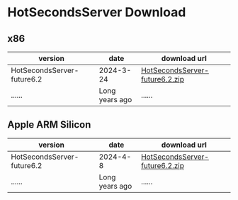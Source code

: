 # HotSecondsServer Download


## x86
| version | date |   download url |
| ------ | ------ |  ------| 
|HotSecondsServer-future6.2| 2024-3-24 | [HotSecondsServer-future6.2.zip](https://github.com/Liubsyy/HotSecondsIDEA/releases/download/future6/HotSecondsServer-future6.2.zip)
| ...... | Long years ago |  ...... | 

## Apple ARM Silicon
| version | date |   download url |
| ------ | ------ |  ------| 
|HotSecondsServer-future6.2| 2024-4-8 | [HotSecondsServer-future6.2.zip](https://github.com/Liubsyy/HotSecondsIDEA/releases/download/AppleARM-future6/HotSecondsServer-future6.2.zip)
| ...... | Long years ago |  ...... | 






